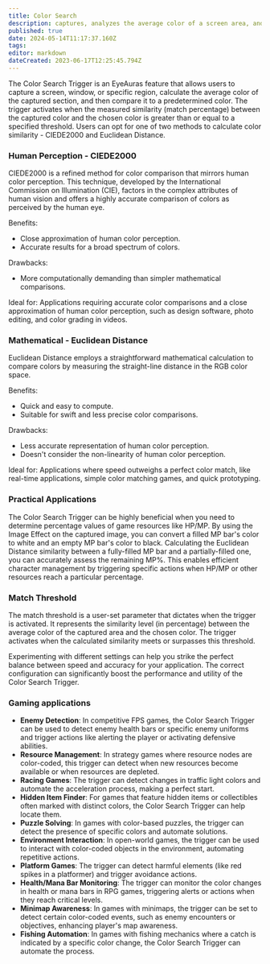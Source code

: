 ```yaml
---
title: Color Search
description: captures, analyzes the average color of a screen area, and triggers actions based on its similarity to a pre-selected color. Ideal for game resource monitoring.
published: true
date: 2024-05-14T11:17:37.160Z
tags: 
editor: markdown
dateCreated: 2023-06-17T12:25:45.794Z
---
```


The Color Search Trigger is an EyeAuras feature that allows users to capture a screen, window, or specific region, calculate the average color of the captured section, and then compare it to a predetermined color. The trigger activates when the measured similarity (match percentage) between the captured color and the chosen color is greater than or equal to a specified threshold. Users can opt for one of two methods to calculate color similarity - CIEDE2000 and Euclidean Distance.

### **Human Perception - CIEDE2000**

CIEDE2000 is a refined method for color comparison that mirrors human color perception. This technique, developed by the International Commission on Illumination (CIE), factors in the complex attributes of human vision and offers a highly accurate comparison of colors as perceived by the human eye.

Benefits:

-   Close approximation of human color perception.
-   Accurate results for a broad spectrum of colors.

Drawbacks:

-   More computationally demanding than simpler mathematical comparisons.

Ideal for: Applications requiring accurate color comparisons and a close approximation of human color perception, such as design software, photo editing, and color grading in videos.

### **Mathematical - Euclidean Distance**

Euclidean Distance employs a straightforward mathematical calculation to compare colors by measuring the straight-line distance in the RGB color space.

Benefits:

-   Quick and easy to compute.
-   Suitable for swift and less precise color comparisons.

Drawbacks:

-   Less accurate representation of human color perception.
-   Doesn't consider the non-linearity of human color perception.

Ideal for: Applications where speed outweighs a perfect color match, like real-time applications, simple color matching games, and quick prototyping.

### **Practical Applications**

The Color Search Trigger can be highly beneficial when you need to determine percentage values of game resources like HP/MP. By using the Image Effect on the captured image, you can convert a filled MP bar's color to white and an empty MP bar's color to black. Calculating the Euclidean Distance similarity between a fully-filled MP bar and a partially-filled one, you can accurately assess the remaining MP%. This enables efficient character management by triggering specific actions when HP/MP or other resources reach a particular percentage.

### **Match Threshold**

The match threshold is a user-set parameter that dictates when the trigger is activated. It represents the similarity level (in percentage) between the average color of the captured area and the chosen color. The trigger activates when the calculated similarity meets or surpasses this threshold.

Experimenting with different settings can help you strike the perfect balance between speed and accuracy for your application. The correct configuration can significantly boost the performance and utility of the Color Search Trigger.

### Gaming applications

-   **Enemy Detection**: In competitive FPS games, the Color Search Trigger can be used to detect enemy health bars or specific enemy uniforms and trigger actions like alerting the player or activating defensive abilities.
-   **Resource Management**: In strategy games where resource nodes are color-coded, this trigger can detect when new resources become available or when resources are depleted.
-   **Racing Games**: The trigger can detect changes in traffic light colors and automate the acceleration process, making a perfect start.
-   **Hidden Item Finder**: For games that feature hidden items or collectibles often marked with distinct colors, the Color Search Trigger can help locate them.
-   **Puzzle Solving**: In games with color-based puzzles, the trigger can detect the presence of specific colors and automate solutions.
-   **Environment Interaction**: In open-world games, the trigger can be used to interact with color-coded objects in the environment, automating repetitive actions.
-   **Platform Games**: The trigger can detect harmful elements (like red spikes in a platformer) and trigger avoidance actions.
-   **Health/Mana Bar Monitoring**: The trigger can monitor the color changes in health or mana bars in RPG games, triggering alerts or actions when they reach critical levels.
-   **Minimap Awareness**: In games with minimaps, the trigger can be set to detect certain color-coded events, such as enemy encounters or objectives, enhancing player's map awareness.
-   **Fishing Automation**: In games with fishing mechanics where a catch is indicated by a specific color change, the Color Search Trigger can automate the process.
